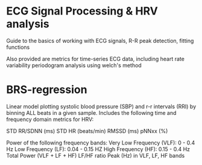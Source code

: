 # ECG Signal Processing & HRV analysis

Guide to the basics of working with ECG signals, R-R peak detection, fitting functions

Also provided are metrics for time-series ECG data, including heart rate variability periodogram analysis using welch's method 

# BRS-regression 

Linear model plotting systolic blood pressure (SBP) and r-r intervals (RRI) by binning ALL beats in a given sample. Includes the following time and frequency domain metrics for HRV:

STD RR/SDNN (ms)
STD HR (beats/min)
RMSSD (ms)
pNNxx (%)

Power of the following frequency bands:
Very Low Frequency (VLF): 0 - 0.4 Hz
Low Frequency (LF): 0.04 - 0.15 HZ
High Frequency (HF): 0.15 - 0.4 Hz
Total Power (VLF + LF + HF)
LF/HF ratio
Peak (Hz) in VLF, LF, HF bands
